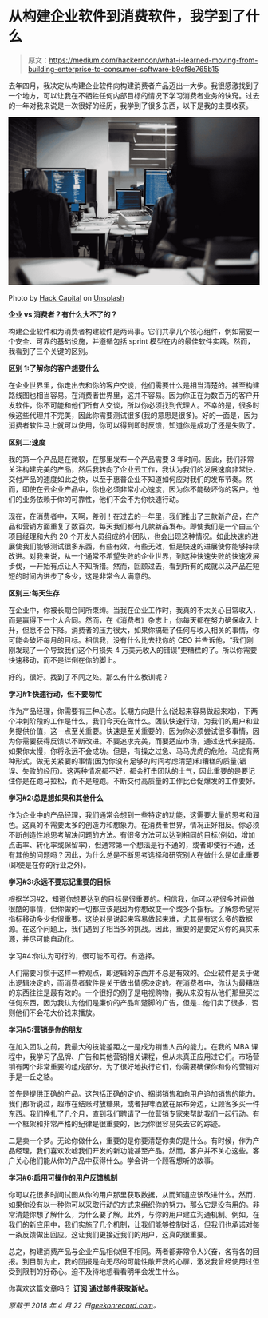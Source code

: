 # 从构建企业软件到消费软件，我学到了什么

> 原文：<https://medium.com/hackernoon/what-i-learned-moving-from-building-enterprise-to-consumer-software-b9cf8e765b15>

去年四月，我决定从构建企业软件向构建消费者产品迈出一大步。我很感激找到了一个地方，可以让我在不牺牲任何内部目标的情况下学习消费者业务的诀窍。过去的一年对我来说是一次很好的经历，我学到了很多东西，以下是我的主要收获。

![](img/56cdaf15c4ba90ed6b1b9f9b21910ab9.png)

Photo by [Hack Capital](https://unsplash.com/@hackcapital?utm_source=medium&utm_medium=referral) on [Unsplash](https://unsplash.com?utm_source=medium&utm_medium=referral)

**企业 vs 消费者？有什么大不了的？**

构建企业软件和为消费者构建软件是两码事。它们共享几个核心组件，例如需要一个安全、可靠的基础设施，并遵循包括 sprint 模型在内的最佳软件实践。然而，我看到了三个关键的区别。

**区别 1:了解你的客户想要什么**

在企业世界里，你走出去和你的客户交谈，他们需要什么是相当清楚的。甚至构建路线图也相当容易。在消费者世界里，这并不容易。因为你正在为数百万的客户开发软件，你不可能和他们所有人交谈，所以你必须找到代理人。不幸的是，很多时候这些代理并不完美，因此你需要测试很多(我的意思是很多)。好的一面是，因为消费者软件马上就可以使用，你可以得到即时反馈，知道你是成功了还是失败了。

**区别二:速度**

我的第一个产品是在微软，在那里发布一个产品需要 3 年时间。因此，我们非常关注构建完美的产品，然后我转向了企业云工作，我认为我们的发展速度非常快，交付产品的速度如此之快，以至于惠普企业不知道如何应对我们的发布节奏。然而，即使在云企业产品中，你也必须非常小心速度，因为你不能破坏你的客户。他们的业务依赖于你的可靠性，他们不会不为你快速行动。

现在，在消费者中，天啊，差别！在过去的一年里，我们推出了三款新产品，在产品和营销方面重复了数百次，每天我们都有几款新品发布。即使我们是一个由三个项目经理和大约 20 个开发人员组成的小团队，也会出现这种情况。如此快速的进展使我们能够测试很多东西，有些有效，有些无效，但是快速的进展使你能够持续改进。对我来说，从一个通常不希望失败的企业世界，到这种快速失败的快速发展步伐，一开始有点让人不知所措。然而，回顾过去，看到所有的成就以及产品在短短的时间内进步了多少，这是非常令人满意的。

**区别三:每天生存**

在企业中，你被长期合同所束缚。当我在企业工作时，我真的不太关心日常收入，而是赢得下一个大合同。然而，在《消费者》杂志上，你每天都在努力确保收入上升，但愿不会下降。消费者的压力很大，如果你搞砸了任何与收入相关的事情，你可能会破坏每月的目标。相信我，没有什么比去找你的 CEO 并告诉他，“我们刚刚发现了一个导致我们这个月损失 4 万美元收入的错误”更糟糕的了。所以你需要快速移动，而不是绊倒在你的脚上。

好的，很好。找到了不同之处。那么有什么教训呢？

**学习#1:快速行动，但不要匆忙**

作为产品经理，你需要有三种心态。长期方向是什么(说起来容易做起来难)，下两个冲刺阶段的工作是什么，我们今天在做什么。团队快速行动，为我们的用户和业务提供价值，这一点至关重要。快速是至关重要的，因为你必须尝试很多事情，因为你需要获得反馈以不断改进。不要追求完美，而要适应市场，通过迭代来提高。如果你太慢，你将永远不会成功。但是，有操之过急、马马虎虎的危险。马虎有两种形式，做无关紧要的事情(因为你没有足够的时间考虑清楚)和糟糕的质量(错误、失败的经历)。这两种情况都不好，都会打击团队的士气，因此重要的是要记住你是在跑马拉松，而不是短跑。不断交付高质量的工作比仓促爆发的工作要好。

**学习#2:总是想如果和其他什么**

作为企业中的产品经理，我们通常会想到一些特定的功能，这需要大量的思考和润色。这真的不需要太多的创造力和想象力。在消费者世界，情况正好相反。你必须不断创造性地思考解决问题的方法。有很多方法可以达到相同的目标(例如，增加点击率、转化率或保留率)，但通常第一个想法是行不通的，或者即使行不通，还有其他的问题吗？因此，为什么总是不断思考选择和研究别人在做什么是如此重要(即使是在你的行业之外)。

**学习#3:永远不要忘记重要的目标**

根据学习#2，知道你想要达到的目标是很重要的。相信我，你可以花很多时间做很酷的事情，但你做的一切都应该是因为你想改变一个或多个指标。了解您希望将指标移动多少也很重要。这绝对是说起来容易做起来难，尤其是有这么多的数据源。在这个问题上，我们遇到了相当多的挑战。因此，重要的是要定义你的真实来源，并尽可能自动化。

学习#4:你认为可行的，很可能不可行。有选择。

人们需要习惯于这样一种观点，即逻辑的东西并不总是有效的。企业软件是关于做出逻辑决定的，而消费者软件是关于做出情感决定的。在消费者中，你认为最糟糕的东西往往是最有效的。一个很好的例子是电视购物，我从来没有从他们那里买过任何东西，因为我认为他们是廉价的产品和蹩脚的广告，但是…他们卖了很多，否则他们不会花大价钱来播放。

**学习#5:营销是你的朋友**

在加入团队之前，我最大的技能差距之一是成为销售人员的能力。在我的 MBA 课程中，我学习了品牌、广告和其他营销相关课程，但从未真正应用过它们。市场营销有两个非常重要的组成部分。为了很好地执行它们，你需要确保你和你的营销对手是一丘之貉。

首先是提供正确的产品。这包括正确的定价、捆绑销售和向用户追加销售的能力。我们都听说过，超市在结账时放糖果，或者把啤酒放在尿布旁边，让顾客多买一件东西。我们挣扎了几个月，直到我们聘请了一位营销专家来帮助我们一起行动。有一个框架和非常严格的纪律是很重要的，因为你很容易失去它的踪迹。

二是卖一个梦。无论你做什么，重要的是你要清楚你卖的是什么。有时候，作为产品经理，我们喜欢吹嘘我们开发的新功能甚至产品。然而，客户并不关心这些。客户关心他们能从你的产品中获得什么。学会讲一个顾客想听的故事。

**学习#6:启用可操作的用户反馈机制**

你可以花很多时间试图从你的用户那里获取数据，从而知道应该改进什么。然而，如果你没有以一种你可以采取行动的方式来组织你的努力，那么它是没有用的。非常清楚你想了解什么，为什么要了解。此外，与你的用户建立沟通机制。例如，在我们的新应用中，我们实施了几个机制，让我们能够控制对话，但我们也承诺对每一条反馈做出回应。这让我们更接近我们的用户，这真的很重要。

总之，构建消费产品与企业产品相似但不相同。两者都非常令人兴奋，各有各的回报。到目前为止，我的回报是向无尽的可能性敞开我的心扉，激发我曾经使用过但受到限制的好奇心。迫不及待地想看看明年会发生什么。

你喜欢这篇文章吗？ [**订阅**](https://geekonrecord.com/subscribe/) **通过邮件获取新帖。**

*原载于 2018 年 4 月 22 日*[*geekonrecord.com*](https://geekonrecord.com/2018/04/22/what-i-learned-moving-from-building-enterprise-to-consumer-software/)*。*